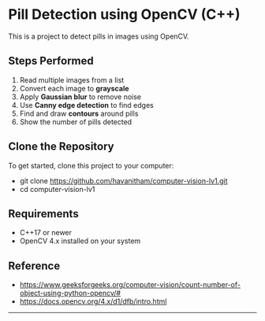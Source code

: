 # Pill Detection using OpenCV (C++)

This is a project to detect pills in images using OpenCV.  

## Steps Performed
1. Read multiple images from a list  
2. Convert each image to **grayscale**  
3. Apply **Gaussian blur** to remove noise  
4. Use **Canny edge detection** to find edges  
5. Find and draw **contours** around pills  
6. Show the number of pills detected
   
## Clone the Repository
To get started, clone this project to your computer:

- git clone https://github.com/havanitham/computer-vision-lv1.git
- cd computer-vision-lv1


## Requirements
- C++17 or newer  
- OpenCV 4.x installed on your system  

## Reference
- https://www.geeksforgeeks.org/computer-vision/count-number-of-object-using-python-opencv/#
- https://docs.opencv.org/4.x/d1/dfb/intro.html
---

